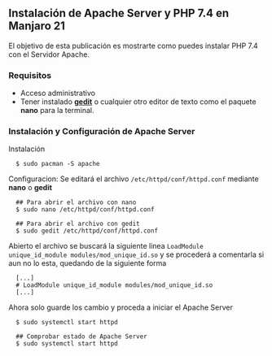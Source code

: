 ## Instalación de Apache Server y PHP 7.4 en Manjaro 21

El objetivo de esta publicación es mostrarte como puedes instalar PHP 7.4 con el Servidor Apache.

### Requisitos
- Acceso administrativo
- Tener instalado [**gedit**](https://wiki.gnome.org/Apps/Gedit) o cualquier otro editor de texto como el paquete **nano** para la terminal.

### Instalación y Configuración de Apache Server

Instalación

```
  $ sudo pacman -S apache

```

Configuracion: Se editará el archivo `/etc/httpd/conf/httpd.conf` mediante **nano** o **gedit**

```
  ## Para abrir el archivo con nano
  $ sudo nano /etc/httpd/conf/httpd.conf
  
  ## Para abrir el archivo con gedit
  $ sudo gedit /etc/httpd/conf/httpd.conf

```

Abierto el archivo se buscará la siguiente linea `LoadModule unique_id_module modules/mod_unique_id.so` y se procederá a comentarla si aun no lo esta, quedando de la siguiente forma


```
  [...]
  # LoadModule unique_id_module modules/mod_unique_id.so
  [...]

```

Ahora solo guarde los cambio y proceda a iniciar el Apache Server

```
  $ sudo systemctl start httpd
  
  ## Comprobar estado de Apache Server
  $ sudo systemctl start httpd

```
